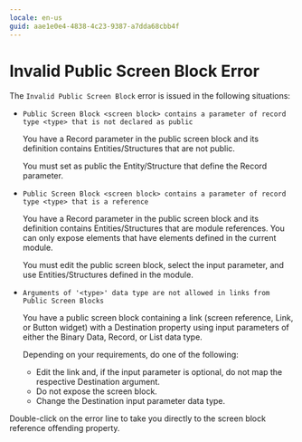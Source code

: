 ```yaml
---
locale: en-us
guid: aae1e0e4-4838-4c23-9387-a7dda68cbb4f
---
```


# Invalid Public Screen Block Error

The `Invalid Public Screen Block` error is issued in the following situations:

* `Public Screen Block <screen block> contains a parameter of record type <type> that is not declared as public`
  
    You have a Record parameter in the public screen block and its definition contains Entities/Structures that are not public.

    You must set as public the Entity/Structure that define the Record parameter.

* `Public Screen Block <screen block> contains a parameter of record type <type> that is a reference`
  
    You have a Record parameter in the public screen block and its definition contains Entities/Structures that are module references. You can only expose elements that have elements defined in the current module.

    You must edit the public screen block, select the input parameter, and use Entities/Structures defined in the module.

* `Arguments of '<type>' data type are not allowed in links from Public Screen Blocks`
  
    You have a public screen block containing a link (screen reference, Link, or Button widget) with a Destination property using input parameters of either the Binary Data, Record, or List data type.

    Depending on your requirements, do one of the following: 
    
    * Edit the link and, if the input parameter is optional, do not map the respective Destination argument.
    * Do not expose the screen block.
    * Change the Destination input parameter data type.

Double-click on the error line to take you directly to the screen block reference offending property.
